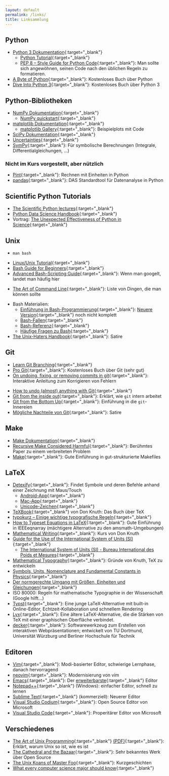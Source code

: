 ```yaml
---
layout: default
permalink: /links/
title: Linksammlung
---
```


## Python

- [Python 3 Dokumentation](https://docs.python.org/3/){:target="_blank"}
    - [Python Tutorial](https://docs.python.org/3/tutorial/index.html){:target="_blank"}
    - [PEP 8 – Style Guide for Python Code](https://www.python.org/dev/peps/pep-0008/){:target="_blank"}: Man sollte sich angewöhnen, seinen Code nach den üblichen Regeln zu formatieren.
- [A Byte of Python](https://python.swaroopch.com/){:target="_blank"}: Kostenloses Buch über Python
- [Dive Into Python 3](http://www.diveintopython3.net/){:target="_blank"}: Kostenloses Buch über Python 3

## Python-Bibliotheken

- [NumPy Dokumentation](https://numpy.org/doc/stable/user/index.html){:target="_blank"}
    - [NumPy quickstart](https://numpy.org/doc/stable/user/quickstart.html){:target="_blank"}
- [matplotlib Dokumentation](https://matplotlib.org/stable/users/index.html){:target="_blank"}
    - [matplotlib Gallery](https://matplotlib.org/stable/gallery/index.html){:target="_blank"}: Beispielplots mit Code
- [SciPy Dokumentation](https://scipy.github.io/devdocs/){:target="_blank"}
- [Uncertainties](https://pythonhosted.org/uncertainties/){:target="_blank"}
- [SymPy](http://sympy.org/en/index.html){:target="_blank"}: Für symbolische Berechnungen (Integrale, Differentialgleichungen, …)

### Nicht im Kurs vorgestellt, aber nützlich

- [Pint](https://pypi.python.org/pypi/Pint/){:target="_blank"}: Rechnen mit Einheiten in Python
- [pandas](http://pandas.pydata.org/){:target="_blank"}: DAS Standardtool für Datenanalyse in Python

## Scientific Python Tutorials

- [The Scientific Python lectures](https://github.com/jrjohansson/scientific-python-lectures){:target="_blank"}
- [Python Data Science Handbook](https://github.com/jakevdp/PythonDataScienceHandbook){:target="_blank"}
- Vortrag: [The Unexpected Effectiveness of Python in Science](https://www.youtube.com/watch?v=ZyjCqQEUa8o&t=10s){:target="_blank"}

## Unix

- `man bash`
<!-- - [Learn CLI The Hard Way](https://learncodethehardway.org/unix/){:target="_blank"}: Kostenloses Buch über die Kommandozeile (Site under redesign) -->
- [Linux/Unix Tutorial](https://www.geeksforgeeks.org/linux-tutorial/){:target="_blank"}
- [Bash Guide for Beginners](http://tldp.org/LDP/Bash-Beginners-Guide/html/index.html){:target="_blank"}
- [Advanced Bash-Scripting Guide](http://tldp.org/LDP/abs/html/index.html){:target="_blank"}: Wenn man googelt, landet man häufig hier
<!-- {Site seemss to not exist} - [To understand the command line…](http://geekblog.oneandoneis2.org/index.php/2012/09/30/to-understand-the-command-line){:target="_blank"}: Über die Logik der Shell -->
- [The Art of Command Line](https://github.com/jlevy/the-art-of-command-line){:target="_blank"}: Liste von Dingen, die man können sollte
<!-- {Subscription model} - [Learn Enough Command Line to Be Dangerous](http://www.learnenough.com/command-line){:target="_blank"}: Einführung in die Kommandozeile -->
- Bash Materialien:
    - [Einführung in Bash-Programmierung](http://mywiki.wooledge.org/BashGuide){:target="_blank"}: [Neuere Version](https://guide.bash.academy/){:target="_blank"} noch nicht komplett
    - [Bash-Fallen](http://mywiki.wooledge.org/BashPitfalls){:target="_blank"}
    - [Bash-Referenz](http://mywiki.wooledge.org/BashSheet){:target="_blank"}
    - [Häufige Fragen zu Bash](http://mywiki.wooledge.org/BashFAQ){:target="_blank"}
- [The Unix-Haters Handbook](https://web.mit.edu/~simsong/www/ugh.pdf){:target="_blank"}: Satire

## Git

- [Learn Git Branching](http://learngitbranching.js.org/){:target="_blank"}
- [Pro Git](https://git-scm.com/book/en/v2){:target="_blank"}: Kostenloses Buch über Git (sehr gut)
- [On undoing, fixing, or removing commits in git](https://sethrobertson.github.io/GitFixUm/fixup.html){:target="_blank"}: Interaktive Anleitung zum Korrigieren von Fehlern
<!-- - [Git pretty](http://justinhileman.info/article/git-pretty/){:target="_blank"}: Flowchart für Fehlerbehebung -->
- [How to undo (almost) anything with Git](https://github.blog/open-source/git/how-to-undo-almost-anything-with-git/){:target="_blank"}
- [Git from the inside out](https://codewords.recurse.com/issues/two/git-from-the-inside-out){:target="_blank"}: Erklärt, wie `git` intern arbeitet
- [Git from the Bottom Up](https://jwiegley.github.io/git-from-the-bottom-up/){:target="_blank"}: Einführung in die `git`-Innereien
- [Mögliche Nachteile von Git](https://youtu.be/CDeG4S-mJts){:target="_blank"}: Satire

## Make

- [Make Dokumentation](https://www.gnu.org/software/make/manual/make.html){:target="_blank"}
- [Recursive Make Considered Harmful](https://web.archive.org/web/20210927054215/http://citeseerx.ist.psu.edu/viewdoc/download;jsessionid=6C8DF5B6B13CBFD5FCFCD59C2B8703B6?doi=10.1.1.20.2572&rep=rep1&type=pdf){:target="_blank"}: Berühmtes Paper zu einem verbreiteten Problem
- [Make](http://www.ploxiln.net/make.html){:target="_blank"}: Gute Einführung in gut-strukturierte Makefiles

## LaTeX

- [Detexify](https://detexify.kirelabs.org/classify.html){:target="_blank"}: Findet Symbole und deren Befehle anhand einer Zeichnung mit Maus/Touch
  - [Android-App](https://play.google.com/store/apps/details?id=website.marty.detexify){:target="_blank"}
  - [Mac-App](https://apps.apple.com/us/app/detext/id1531906207){:target="_blank"}
  - [Unicode-Zeichen](https://shapecatcher.com/){:target="_blank"}
- [TeXBook](https://archive.org/details/texbook00dona/page/n7/mode/2up){:target="_blank"} von Don Knuth: Das Buch über TeX
- [typokurz – Einige wichtige typografische Regeln](http://zvisionwelt.files.wordpress.com/2012/01/typokurz.pdf){:target="_blank"}
- [How to Typeset Equations in LaTeX](http://moser-isi.ethz.ch/docs/typeset_equations.pdf){:target="_blank"}: Gute Einführung in IEEEeqnarray (mächtigere Alternative zu den amsmath-Umgebungen)
- [Mathematical Writing](https://mirror.gutenberg-asso.fr/tex.loria.fr/){:target="_blank"}: Kurs von Don Knuth
- [Guide for the Use of the International System of Units (SI)](http://physics.nist.gov/cuu/pdf/sp811.pdf){:target="_blank"}
  - [The International System of Units (SI) - Bureau International des Poids et Mesures](https://www.bipm.org/documents/20126/41483022/SI-Brochure-9-EN.pdf/2d2b50bf-f2b4-9661-f402-5f9d66e4b507){:target="_blank"}
- [Mathematical Typography](http://www.ams.org/journals/bull/1979-01-02/S0273-0979-1979-14598-1/S0273-0979-1979-14598-1.pdf){:target="_blank"}: Gründe von Knuth, TeX zu entwickeln
- [Symbols, Units, Nomenclature and Fundamental Constants in Physics](https://iupap.org/wp-content/uploads/2021/03/A4.pdf){:target="_blank"}
- [Der normgerechte Umgang mit Größen, Einheiten und Gleichungen](https://www.physik.tu-darmstadt.de/media/fachbereich_physik/phys_studium/phys_studium_bachelor/phys_studium_bsc_praktika/phys_studium_bsc_praktika_gp/phys_studium_bsc_praktika_gp_regeln/Gr_Einh_Gl.pdf){:target="_blank"}
- ISO 80000: Regeln für mathematische Typographie in der Wissenschaft (Google hilft…)
- [Typst](https://typst.app/){:target="_blank"}: Eine junge LaTeX-Alternative mit built-in Online-Editor, Echtzeit-Kollaboration und schnellem Rendering
- [Lyx](https://www.lyx.org/){:target="_blank"}: Eine ältere LaTeX-Alternative, die die Stärken von TeX mit einer graphischen Oberfläche verbindet.
- [decker](https://decker.cs.tu-dortmund.de/){:target="_blank"}: Softwarewerkzeug zum Erstellen von interaktiven Webpräsentationen; entwickelt von TU Dortmund, Universität Würzburg und Berliner Hochschule für Technik

## Editoren

- [Vim](http://www.vim.org/){:target="_blank"}: Modi-basierter Editor, schwierige Lernphase, danach hervorragend
- [neovim](http://neovim.io/){:target="_blank"}: Modernisierung von vim
- [Emacs](https://www.gnu.org/software/emacs/emacs.html){:target="_blank"}: Der [erweiterbarste](https://xkcd.com/378/){:target="_blank"} Editor
- [Notepad++](https://notepad-plus-plus.org/){:target="_blank"} (Windows): einfacher Editor, schnell zu lernen
- [Sublime Text](https://www.sublimetext.com/download){:target="_blank"} (kommerziell): Neuerer Editor
- [Visual Studio Codium](https://vscodium.com/){:target="_blank"}: Open Source Editor von Microsoft
- [Visual Studio Code](https://code.visualstudio.com/){:target="_blank"}: Properitärer Editor von Microsoft

## Verschiedenes

- [The Art of Unix Programming](http://www.catb.org/~esr/writings/taoup/){:target="_blank"} [(PDF)](http://www.catb.org/esr/writings/taoup/html/graphics/taoup.pdf){:target="_blank"}: Erklärt, warum Unix so ist, wie es ist
- [The Cathedral and the Bazaar](http://www.catb.org/~esr/writings/cathedral-bazaar/cathedral-bazaar/){:target="_blank"}: Sehr bekanntes Werk über Open Source
- [The Unix Koans of Master Foo](http://www.catb.org/~esr/writings/unix-koans/){:target="_blank"}: Kurzgeschichten
- [What every computer science major should know](http://matt.might.net/articles/what-cs-majors-should-know/){:target="_blank"}
